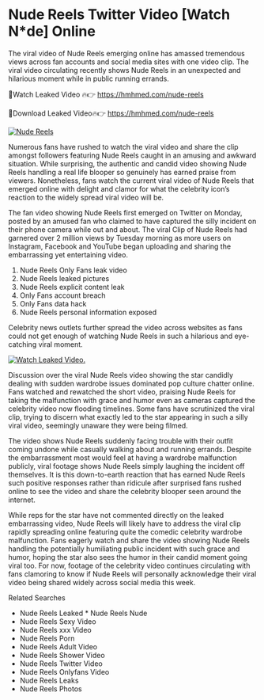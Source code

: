 ﻿# Nude Reels Twitter Video [Watch N*de] Online

The viral video of ﻿Nude Reels emerging online has amassed tremendous views across fan accounts and social media sites with one video clip. The viral video circulating recently shows ﻿Nude Reels in an unexpected and hilarious moment while in public running errands. 

🔴Watch Leaked Video 🔥👉  https://hmhmed.com/nude-reels 

🔴Download Leaked Video🔥👉  https://hmhmed.com/nude-reels 

[![Nude Reels](https://i.imgur.com/dJHk4Zq.gif)](https://hmhmed.com/nude-reels)

Numerous fans have rushed to watch the viral video and share the clip amongst followers featuring ﻿Nude Reels caught in an amusing and awkward situation. While surprising, the authentic and candid video showing ﻿Nude Reels handling a real life blooper so genuinely has earned praise from viewers. Nonetheless, fans watch the current viral video of ﻿Nude Reels that emerged online with delight and clamor for what the celebrity icon’s reaction to the widely spread viral video will be.

The fan video showing ﻿Nude Reels first emerged on Twitter on Monday, posted by an amused fan who claimed to have captured the silly incident on their phone camera while out and about. The viral Clip of ﻿Nude Reels had garnered over 2 million views by Tuesday morning as more users on Instagram, Facebook and YouTube began uploading and sharing the embarrassing yet entertaining video. 

1. ﻿Nude Reels Only Fans leak video
2. ﻿Nude Reels leaked pictures
3. ﻿Nude Reels explicit content leak
4. Only Fans account breach
5. Only Fans data hack
6. ﻿Nude Reels personal information exposed

Celebrity news outlets further spread the video across websites as fans could not get enough of watching ﻿Nude Reels in such a hilarious and eye-catching viral moment. 

[![Watch Leaked Video.](https://miro.medium.com/v2/resize:fit:828/format:webp/1*cilzJN44JGOrTw9NJCrNHA.gif "Watch Leaked Video")](https://hmhmed.com/nude-reels)

Discussion over the viral ﻿Nude Reels video showing the star candidly dealing with sudden wardrobe issues dominated pop culture chatter online. Fans watched and rewatched the short video, praising ﻿Nude Reels for taking the malfunction with grace and humor even as cameras captured the celebrity video now flooding timelines. Some fans have scrutinized the viral clip, trying to discern what exactly led to the star appearing in such a silly viral video, seemingly unaware they were being filmed.

The video shows ﻿Nude Reels suddenly facing trouble with their outfit coming undone while casually walking about and running errands. Despite the embarrassment most would feel at having a wardrobe malfunction publicly, viral footage shows ﻿Nude Reels simply laughing the incident off themselves. It is this down-to-earth reaction that has earned ﻿Nude Reels such positive responses rather than ridicule after surprised fans rushed online to see the video and share the celebrity blooper seen around the internet.  

While reps for the star have not commented directly on the leaked embarrassing video, ﻿Nude Reels will likely have to address the viral clip rapidly spreading online featuring quite the comedic celebrity wardrobe malfunction. Fans eagerly watch and share the video showing ﻿Nude Reels handling the potentially humiliating public incident with such grace and humor, hoping the star also sees the humor in their candid moment going viral too. For now, footage of the celebrity video continues circulating with fans clamoring to know if ﻿Nude Reels will personally acknowledge their viral video being shared widely across social media this week.

Related Searches
* ﻿Nude Reels Leaked
﻿* Nude Reels Nude
* ﻿Nude Reels Sexy Video
* ﻿Nude Reels xxx Video
* ﻿Nude Reels Porn
* ﻿Nude Reels Adult Video
* ﻿Nude Reels Shower Video
* ﻿Nude Reels Twitter Video
* ﻿Nude Reels Onlyfans Video
* ﻿Nude Reels Leaks
* ﻿Nude Reels Photos